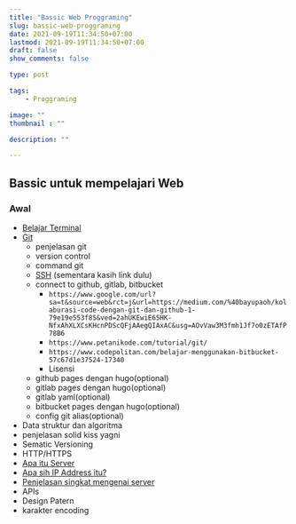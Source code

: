 ```yaml
---
title: "Bassic Web Proggraming"
slug: bassic-web-proggraming
date: 2021-09-19T11:34:50+07:00
lastmod: 2021-09-19T11:34:50+07:00
draft: false
show_comments: false

type: post

tags:
    - Proggraming

image: ""
thumbnail : ""

description: ""

---
```


## Bassic untuk mempelajari Web
### Awal
- [Belajar Terminal](./terminal)
- [Git](./git)
  * penjelasan git
  * version control
  * command git
  * [SSH](/lms/bahas-ssh/) 
  (sementara kasih link dulu)
  * connect to github, gitlab, bitbucket 
    * `https://www.google.com/url?sa=t&source=web&rct=j&url=https://medium.com/%40bayupaoh/kolaburasi-code-dengan-git-dan-github-1-79e19e553f85&ved=2ahUKEwiE65HK-NfxAhXLXCsKHcnPDScQFjAAegQIAxAC&usg=AOvVaw3M3fmh1Jf7o0zETAfP78B6`
    * `https://www.petanikode.com/tutorial/git/ `
    * `https://www.codepolitan.com/belajar-menggunakan-bitbucket-57c67d1e37524-17340 `
    * Lisensi
  * github pages dengan hugo(optional)
  * gitlab pages dengan hugo(optional)
  * gitlab yaml(optional)
  * bitbucket pages dengan hugo(optional)
  * config git alias(optional)
- Data struktur dan algoritma
- penjelasan solid kiss yagni
- Sematic Versioning
- HTTP/HTTPS
- [Apa itu Server](/apa-itu-server-dan-jenis-jenisnya)
- [Apa sih IP Address itu?](/apa-sih-ip-address-itu-dan-jenis-serta-fungsinya)
- [Penjelasan singkat mengenai server](/lms/penjelasan-singkat-mengenai-shared-hosting-dedicated-hosting-cloud-hosting-dan-vps)
- APIs
- Design Patern
- karakter encoding
